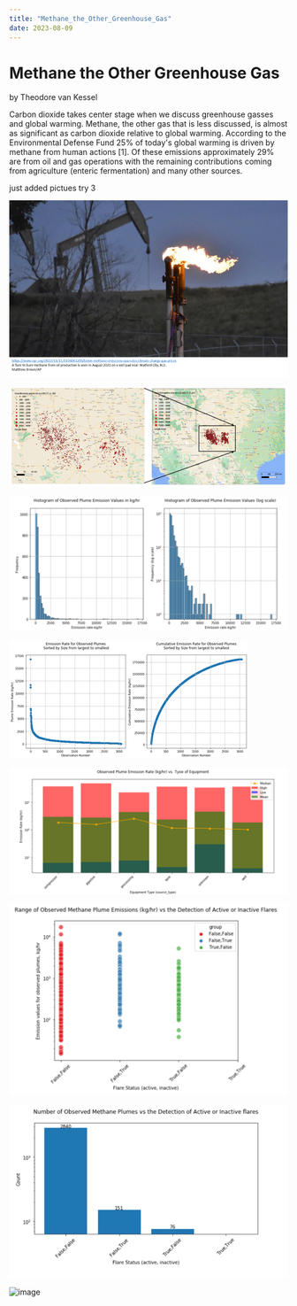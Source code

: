 ```yaml
---
title: "Methane_the_Other_Greenhouse_Gas"
date: 2023-08-09
---
```

# Methane the Other Greenhouse Gas 
by Theodore van Kessel

Carbon dioxide takes center stage when we discuss greenhouse gasses and global warming. Methane, the other gas that is less discussed, 
is almost as significant as carbon dioxide relative to global warming. According to the Environmental Defense Fund 25% of today's global 
warming is driven by methane from human actions [1]. 
Of these emissions approximately 29% are from oil and gas operations with the remaining contributions coming from 
agriculture (enteric fermentation) and many other sources. 

just added pictues try 3

![flare](Picture1.png)

![map](./Picture2.png)

![distributions](./Picture3.png)

![cumulative](./Picture4.png)

![equipment](./Picture5.png)

![flare1](./Picture6.png)

![flare2](./Picture7.png)


![image](https://github.com/tedvankessel/se4sci-blog/assets/18447321/3069804c-e5d7-46ed-9907-a9c0356bcbad)


